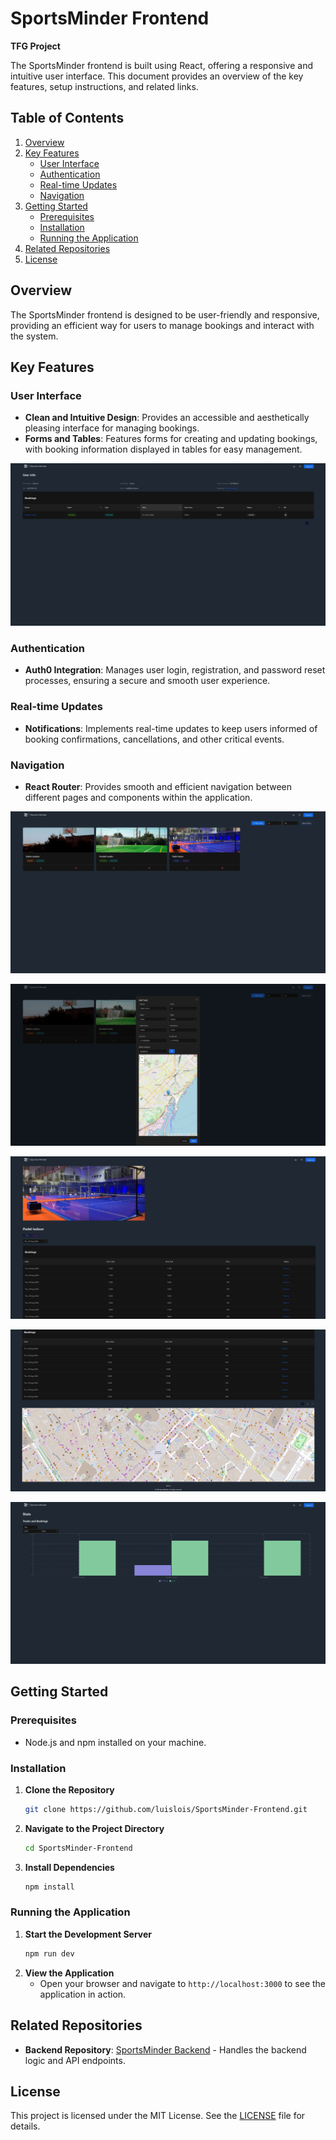 # SportsMinder Frontend

**TFG Project**

The SportsMinder frontend is built using React, offering a responsive and intuitive user interface. This document provides an overview of the key features, setup instructions, and related links.

## Table of Contents
1. [Overview](#overview)
2. [Key Features](#key-features)
    - [User Interface](#user-interface)
    - [Authentication](#authentication)
    - [Real-time Updates](#real-time-updates)
    - [Navigation](#navigation)
3. [Getting Started](#getting-started)
    - [Prerequisites](#prerequisites)
    - [Installation](#installation)
    - [Running the Application](#running-the-application)
4. [Related Repositories](#related-repositories)
5. [License](#license)

## Overview

The SportsMinder frontend is designed to be user-friendly and responsive, providing an efficient way for users to manage bookings and interact with the system.

## Key Features

### User Interface
- **Clean and Intuitive Design**: Provides an accessible and aesthetically pleasing interface for managing bookings.
- **Forms and Tables**: Features forms for creating and updating bookings, with booking information displayed in tables for easy management.

![User Interface](docs/screenshots/User_Page.png)

### Authentication
- **Auth0 Integration**: Manages user login, registration, and password reset processes, ensuring a secure and smooth user experience.

### Real-time Updates
- **Notifications**: Implements real-time updates to keep users informed of booking confirmations, cancellations, and other critical events.


### Navigation
- **React Router**: Provides smooth and efficient navigation between different pages and components within the application.

![Home](docs/screenshots/Home_Page.png)

![Add Track](docs/screenshots/Add_Track.png)

![Track](docs/screenshots/Track_Page_1.png)

![Track](docs/screenshots/Track_Page_2.png)

![Stats](docs/screenshots/Stats_Page.png)

## Getting Started

### Prerequisites
- Node.js and npm installed on your machine.

### Installation
1. **Clone the Repository**
    ```sh
    git clone https://github.com/luislois/SportsMinder-Frontend.git
    ```
2. **Navigate to the Project Directory**
    ```sh
    cd SportsMinder-Frontend
    ```
3. **Install Dependencies**
    ```sh
    npm install
    ```

### Running the Application
1. **Start the Development Server**
    ```sh
    npm run dev
    ```
2. **View the Application**
   - Open your browser and navigate to `http://localhost:3000` to see the application in action.

## Related Repositories
- **Backend Repository**: [SportsMinder Backend](https://github.com/luislois/SportsMinder-Backend) - Handles the backend logic and API endpoints.

## License
This project is licensed under the MIT License. See the [LICENSE](LICENSE) file for details.
